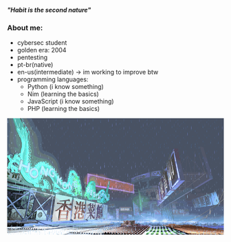 ***"Habit is the second nature"***

### About me:
- cybersec student 
- golden era: 2004
- pentesting
- pt-br(native)
- en-us(intermediate) -> im working to improve btw
- programming languages:
  - Python (i know something)
  - Nim (learning the basics)
  - JavaScript (i know something)
  - PHP (learning the basics)

![yang-stage](sf3-3rd-strike-yang-stage-hongkong.gif)

